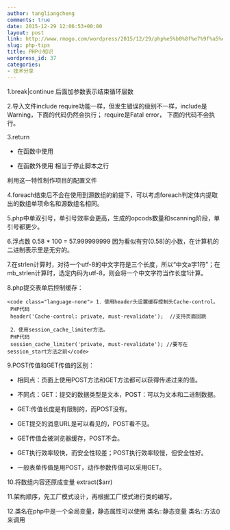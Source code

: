 ```yaml
---
author: tangliangcheng
comments: true
date: 2015-12-29 12:06:53+00:00
layout: post
link: http://www.rmogo.com/wordpress/2015/12/29/php%e5%b0%8f%e7%9f%a5%e8%af%86/
slug: php-tips
title: PHP小知识
wordpress_id: 37
categories:
- 技术分享
---
```


1.break|continue 后面加参数表示结束循环层数

2.导入文件include require功能一样，但发生错误的级别不一样，include是Warning，下面的代码仍然会执行；
require是Fatal error， 下面的代码不会执行。

3.return



	
  * 在函数中使用

	
  * 在函数外使用
相当于停止脚本之行


利用这一特性制作项目的配置文件

4.foreach结束后不会在使用到源数组的前提下，可以考虑foreach判定体内提取出的数组单项命名和源数组名相同。

5.php中单双引号，单引号效率会更高，生成的opcods数量和scanning阶段，单引号都更少。

6.浮点数 0.58 * 100 = 57.999999999
因为看似有穷(0.58)的小数，在计算机的二进制表示里是无穷的。

7.在strlen计算时，对待一个utf-8的中文字符是三个长度，所以“中文a字1符”；在mb_strlen计算时，选定内码为utf-8，则会将一个中文字符当作长度1计算。

8.php提交表单后控制缓存：

    
    <code class="language-none"> 1．使用header头设置缓存控制头Cache-control。
     PHP代码
     header('Cache-control: private, must-revalidate');  //支持页面回跳
    
     2．使用session_cache_limiter方法。
     PHP代码
     session_cache_limiter('private, must-revalidate'); //要写在               session_start方法之前</code>


9.POST传值和GET传值的区别：



	
  * 相同点：页面上使用POST方法和GET方法都可以获得传递过来的值。

	
  * 不同点：GET：提交的数据类型是文本，POST：可以为文本和二进制数据。

	
  * GET:传值长度是有限制的，而POST没有。

	
  * GET提交的消息URL是可以看见的，POST看不见。

	
  * GET传值会被浏览器缓存，POST不会。

	
  * GET执行效率较快，而安全性较差；POST执行效率较慢，但安全性好。

	
  * 一般表单传值是用POST，动作参数传值可以采用GET。


10.将数组内容还原成变量 extract($arr)

11.架构顺序，先工厂模式设计，再根据工厂模式进行类的编写。

12.类名在php中是一个全局变量，静态属性可以使用 类名::静态变量 类名::方法()来调用
